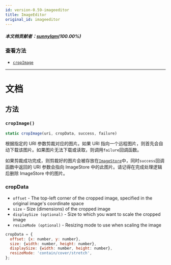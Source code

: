 ```yaml
---
id: version-0.59-imageeditor
title: ImageEditor
original_id: imageeditor
---
```


##### 本文档贡献者：[sunnylqm](https://github.com/search?q=sunnylqm%40qq.com+in%3Aemail&type=Users)(100.00%)

### 查看方法

* [`cropImage`](imageeditor.md#cropimage)

---

# 文档

## 方法

### `cropImage()`

```jsx
static cropImage(uri, cropData, success, failure)
```

根据指定的 URI 参数剪裁对应的图片。如果 URI 指向一个远程图片，则首先会自动下载该图片。如果图片无法下载或读取，则调用`failure`回调函数。

如果剪裁成功完成，则剪裁好的图片会被存放在[`ImageStore`](imagestore.md)中，同时`success`回调函数中返回的 URI 参数会指向 ImageStore 中的此图片。请记得在完成处理逻辑后删除 ImageStore 中的图片。

### cropData

* `offset` - The top-left corner of the cropped image, specified in the original image's coordinate space
* `size` - Size (dimensions) of the cropped image
* `displaySize (optional)` - Size to which you want to scale the cropped image
* `resizeMode (optional)` - Resizing mode to use when scaling the image

```jsx
cropData = {
  offset: {x: number, y: number},
  size: {width: number, height: number},
  displaySize: {width: number, height: number},
  resizeMode: 'contain/cover/stretch',
};
```